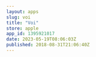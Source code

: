 ```yaml
---
layout: apps
slug: voi
title: "Voi"
store: apple
app_id: 1395921017
date: 2023-05-19T08:06:03Z
published: 2018-08-31T21:06:40Z
---
```

